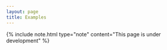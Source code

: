 ```yaml
---
layout: page
title: Examples
---
```


<section class="tg-section">
    {% include note.html type="note"
        content="This page is under development" %}
</section>
